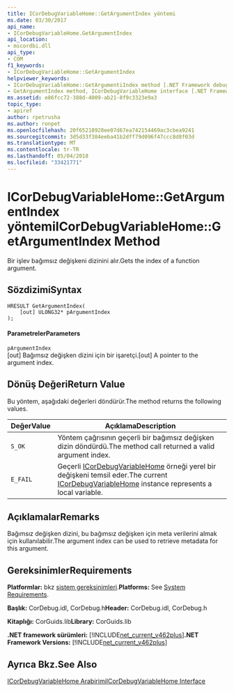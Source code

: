 ```yaml
---
title: ICorDebugVariableHome::GetArgumentIndex yöntemi
ms.date: 03/30/2017
api_name:
- ICorDebugVariableHome.GetArgumentIndex
api_location:
- mscordbi.dll
api_type:
- COM
f1_keywords:
- ICorDebugVariableHome::GetArgumentIndex
helpviewer_keywords:
- ICorDebugVariableHome::GetArgumentiIndex method [.NET Framework debugging]
- GetArgumentIndex method, ICorDebugVariableHome interface [.NET Framework debugging]
ms.assetid: e86fcc72-388d-4009-ab21-8f9c3323e9a3
topic_type:
- apiref
author: rpetrusha
ms.author: ronpet
ms.openlocfilehash: 20f65218928ee07d67ea742154469ac3cbea9241
ms.sourcegitcommit: 3d5d33f384eeba41b2dff79d096f47ccc8d8f03d
ms.translationtype: MT
ms.contentlocale: tr-TR
ms.lasthandoff: 05/04/2018
ms.locfileid: "33421771"
---
```

# <a name="icordebugvariablehomegetargumentindex-method"></a><span data-ttu-id="76a12-102">ICorDebugVariableHome::GetArgumentIndex yöntemi</span><span class="sxs-lookup"><span data-stu-id="76a12-102">ICorDebugVariableHome::GetArgumentIndex Method</span></span>
<span data-ttu-id="76a12-103">Bir işlev bağımsız değişkeni dizinini alır.</span><span class="sxs-lookup"><span data-stu-id="76a12-103">Gets the index of a function argument.</span></span>  
  
## <a name="syntax"></a><span data-ttu-id="76a12-104">Sözdizimi</span><span class="sxs-lookup"><span data-stu-id="76a12-104">Syntax</span></span>  
  
```  
HRESULT GetArgumentIndex(  
    [out] ULONG32* pArgumentIndex  
);  
```  
  
#### <a name="parameters"></a><span data-ttu-id="76a12-105">Parametreler</span><span class="sxs-lookup"><span data-stu-id="76a12-105">Parameters</span></span>  
 `pArgumentIndex`  
 <span data-ttu-id="76a12-106">[out] Bağımsız değişken dizini için bir işaretçi.</span><span class="sxs-lookup"><span data-stu-id="76a12-106">[out] A pointer to the argument index.</span></span>  
  
## <a name="return-value"></a><span data-ttu-id="76a12-107">Dönüş Değeri</span><span class="sxs-lookup"><span data-stu-id="76a12-107">Return Value</span></span>  
 <span data-ttu-id="76a12-108">Bu yöntem, aşağıdaki değerleri döndürür.</span><span class="sxs-lookup"><span data-stu-id="76a12-108">The method returns the following values.</span></span>  
  
|<span data-ttu-id="76a12-109">Değer</span><span class="sxs-lookup"><span data-stu-id="76a12-109">Value</span></span>|<span data-ttu-id="76a12-110">Açıklama</span><span class="sxs-lookup"><span data-stu-id="76a12-110">Description</span></span>|  
|-----------|-----------------|  
|`S_OK`|<span data-ttu-id="76a12-111">Yöntem çağrısının geçerli bir bağımsız değişken dizin döndürdü.</span><span class="sxs-lookup"><span data-stu-id="76a12-111">The method call returned a valid argument index.</span></span>|  
|`E_FAIL`|<span data-ttu-id="76a12-112">Geçerli [ICorDebugVariableHome](../../../../docs/framework/unmanaged-api/debugging/icordebugvariablehome-interface.md) örneği yerel bir değişkeni temsil eder.</span><span class="sxs-lookup"><span data-stu-id="76a12-112">The current [ICorDebugVariableHome](../../../../docs/framework/unmanaged-api/debugging/icordebugvariablehome-interface.md) instance represents a local variable.</span></span>|  
  
## <a name="remarks"></a><span data-ttu-id="76a12-113">Açıklamalar</span><span class="sxs-lookup"><span data-stu-id="76a12-113">Remarks</span></span>  
 <span data-ttu-id="76a12-114">Bağımsız değişken dizini, bu bağımsız değişken için meta verilerini almak için kullanılabilir.</span><span class="sxs-lookup"><span data-stu-id="76a12-114">The argument index can be used to retrieve metadata for this argument.</span></span>  
  
## <a name="requirements"></a><span data-ttu-id="76a12-115">Gereksinimler</span><span class="sxs-lookup"><span data-stu-id="76a12-115">Requirements</span></span>  
 <span data-ttu-id="76a12-116">**Platformlar:** bkz [sistem gereksinimleri](../../../../docs/framework/get-started/system-requirements.md).</span><span class="sxs-lookup"><span data-stu-id="76a12-116">**Platforms:** See [System Requirements](../../../../docs/framework/get-started/system-requirements.md).</span></span>  
  
 <span data-ttu-id="76a12-117">**Başlık:** CorDebug.idl, CorDebug.h</span><span class="sxs-lookup"><span data-stu-id="76a12-117">**Header:** CorDebug.idl, CorDebug.h</span></span>  
  
 <span data-ttu-id="76a12-118">**Kitaplığı:** CorGuids.lib</span><span class="sxs-lookup"><span data-stu-id="76a12-118">**Library:** CorGuids.lib</span></span>  
  
 <span data-ttu-id="76a12-119">**.NET framework sürümleri:** [!INCLUDE[net_current_v462plus](../../../../includes/net-current-v462plus-md.md)]</span><span class="sxs-lookup"><span data-stu-id="76a12-119">**.NET Framework Versions:** [!INCLUDE[net_current_v462plus](../../../../includes/net-current-v462plus-md.md)]</span></span>  
  
## <a name="see-also"></a><span data-ttu-id="76a12-120">Ayrıca Bkz.</span><span class="sxs-lookup"><span data-stu-id="76a12-120">See Also</span></span>  
 [<span data-ttu-id="76a12-121">ICorDebugVariableHome Arabirimi</span><span class="sxs-lookup"><span data-stu-id="76a12-121">ICorDebugVariableHome Interface</span></span>](../../../../docs/framework/unmanaged-api/debugging/icordebugvariablehome-interface.md)
